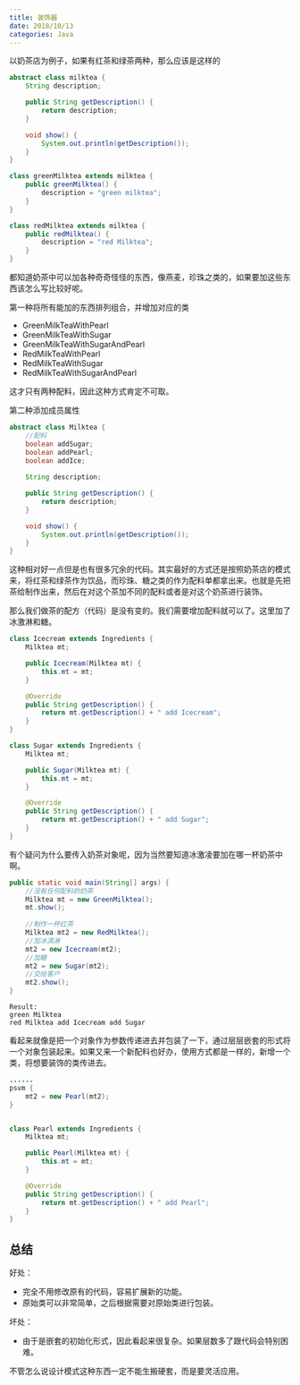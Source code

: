 ```yaml
---
title: 装饰器
date: 2018/10/13
categories: Java
---
```


以奶茶店为例子，如果有红茶和绿茶两种，那么应该是这样的
```java
abstract class milktea {
    String description;

    public String getDescription() {
        return description;
    }

    void show() {
        System.out.println(getDescription());
    }
}

class greenMilktea extends milktea {
    public greenMilktea() {
        description = "green milktea";
    }
}

class redMilktea extends milktea {
    public redMilktea() {
        description = "red Milktea";
    }
}
```
都知道奶茶中可以加各种奇奇怪怪的东西，像燕麦，珍珠之类的，如果要加这些东西该怎么写比较好呢。

第一种将所有能加的东西排列组合，并增加对应的类
- GreenMilkTeaWithPearl
- GreenMilkTeaWithSugar
- GreenMilkTeaWithSugarAndPearl
- RedMilkTeaWithPearl
- RedMilkTeaWithSugar
- RedMilkTeaWithSugarAndPearl

这才只有两种配料，因此这种方式肯定不可取。

第二种添加成员属性
```java
abstract class Milktea {
	//配料
    boolean addSugar;
    boolean addPearl;
    boolean addIce;
    
    String description;

    public String getDescription() {
        return description;
    }

    void show() {
        System.out.println(getDescription());
    }
}
```
这种相对好一点但是也有很多冗余的代码。其实最好的方式还是按照奶茶店的模式来，将红茶和绿茶作为饮品，而珍珠、糖之类的作为配料单都拿出来。也就是先把茶给制作出来，然后在对这个茶加不同的配料或者是对这个奶茶进行装饰。

那么我们做茶的配方（代码）是没有变的。我们需要增加配料就可以了。这里加了冰激淋和糖。
```java
class Icecream extends Ingredients {
    Milktea mt;

    public Icecream(Milktea mt) {
        this.mt = mt;
    }

    @Override
    public String getDescription() {
        return mt.getDescription() + " add Icecream";
    }
}

class Sugar extends Ingredients {
    Milktea mt;

    public Sugar(Milktea mt) {
        this.mt = mt;
    }

    @Override
    public String getDescription() {
        return mt.getDescription() + " add Sugar";
    }
}
```
有个疑问为什么要传入奶茶对象呢，因为当然要知道冰激凌要加在哪一杯奶茶中啊。
```java
public static void main(String[] args) {
	//没有任何配料的奶茶
    Milktea mt = new GreenMilktea();
    mt.show();
	
	//制作一杯红茶
    Milktea mt2 = new RedMilktea();
   	//加冰淇淋
    mt2 = new Icecream(mt2);
    //加糖
    mt2 = new Sugar(mt2);
    //交给客户
    mt2.show();
}
```
```
Result:
green Milktea
red Milktea add Icecream add Sugar
```
看起来就像是把一个对象作为参数传递进去并包装了一下，通过层层嵌套的形式将一个对象包装起来。如果又来一个新配料也好办，使用方式都是一样的，新增一个类，将想要装饰的类传进去。
```java
......
psvm {
    mt2 = new Pearl(mt2);
}


class Pearl extends Ingredients {
    Milktea mt;

    public Pearl(Milktea mt) {
        this.mt = mt;
    }

    @Override
    public String getDescription() {
        return mt.getDescription() + " add Pearl";
    }
}
```
## 总结
好处：
- 完全不用修改原有的代码，容易扩展新的功能。
- 原始类可以非常简单，之后根据需要对原始类进行包装。

坏处：
- 由于是嵌套的初始化形式，因此看起来很复杂。如果层数多了跟代码会特别困难。

不管怎么说设计模式这种东西一定不能生搬硬套，而是要灵活应用。

